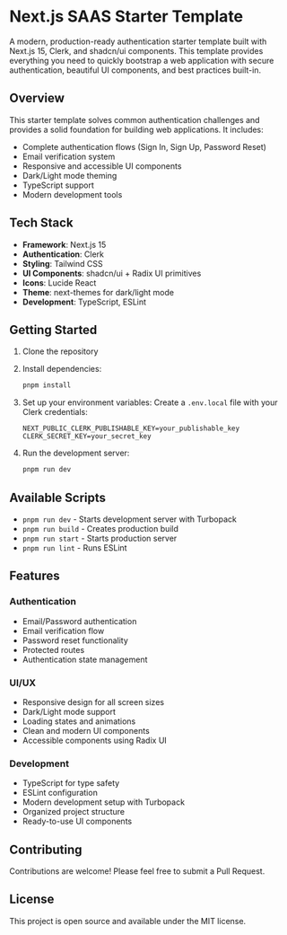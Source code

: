 # Next.js SAAS Starter Template 

A modern, production-ready authentication starter template built with Next.js 15, Clerk, and shadcn/ui components. This template provides everything you need to quickly bootstrap a web application with secure authentication, beautiful UI components, and best practices built-in.

## Overview

This starter template solves common authentication challenges and provides a solid foundation for building web applications. It includes:

- Complete authentication flows (Sign In, Sign Up, Password Reset)
- Email verification system
- Responsive and accessible UI components
- Dark/Light mode theming
- TypeScript support
- Modern development tools

## Tech Stack

- **Framework**: Next.js 15
- **Authentication**: Clerk
- **Styling**: Tailwind CSS
- **UI Components**: shadcn/ui + Radix UI primitives
- **Icons**: Lucide React
- **Theme**: next-themes for dark/light mode
- **Development**: TypeScript, ESLint

## Getting Started

1. Clone the repository
2. Install dependencies:
   ```bash
   pnpm install
   ```
3. Set up your environment variables:
   Create a `.env.local` file with your Clerk credentials:
   ```
   NEXT_PUBLIC_CLERK_PUBLISHABLE_KEY=your_publishable_key
   CLERK_SECRET_KEY=your_secret_key
   ```

4. Run the development server:
   ```bash
   pnpm run dev
   ```

## Available Scripts

- `pnpm run dev` - Starts development server with Turbopack
- `pnpm run build` - Creates production build
- `pnpm run start` - Starts production server
- `pnpm run lint` - Runs ESLint

## Features

### Authentication
- Email/Password authentication
- Email verification flow
- Password reset functionality
- Protected routes
- Authentication state management

### UI/UX
- Responsive design for all screen sizes
- Dark/Light mode support
- Loading states and animations
- Clean and modern UI components
- Accessible components using Radix UI

### Development
- TypeScript for type safety
- ESLint configuration
- Modern development setup with Turbopack
- Organized project structure
- Ready-to-use UI components

## Contributing

Contributions are welcome! Please feel free to submit a Pull Request.

## License

This project is open source and available under the MIT license.

